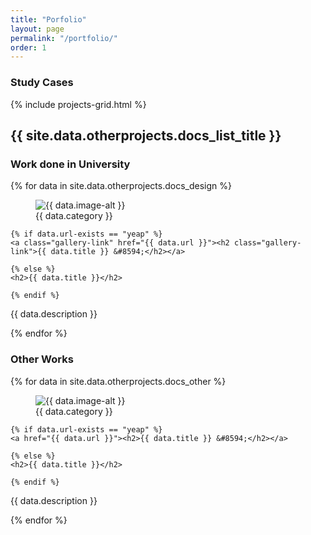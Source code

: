 ```yaml
---
title: "Porfolio"
layout: page
permalink: "/portfolio/"
order: 1
---
```


<div class="section-highlight">
 <h3 class="margin-top-false">Study Cases</h3>
 {% include projects-grid.html %}
</div>


<div class="gallery-main-container">

 <h2>{{ site.data.otherprojects.docs_list_title }}</h2>



 <div class="gallery-container">
  <h3>Work done in University</h3>

  <div class="wrap-container">
  {% for data in site.data.otherprojects.docs_design %}


   <article>

   <figure>
     <img src="{{ data.image }}" alt="{{ data.image-alt }}">
    <figcaption>{{ data.category }}</figcaption>
   </figure>

    {% if data.url-exists == "yeap" %}
    <a class="gallery-link" href="{{ data.url }}"><h2 class="gallery-link">{{ data.title }} &#8594;</h2></a>

    {% else %}
    <h2>{{ data.title }}</h2>

    {% endif %}

   <p>{{ data.description }}</p>
   </article>
    {% endfor %}
  </div>

 </div>



 <div class="gallery-container">
  <h3>Other Works</h3>
  <div class="wrap-container">
   {% for data in site.data.otherprojects.docs_other %}

   <article>

   <figure>
    <img src="{{ data.image }}" alt="{{ data.image-alt }}">
    <figcaption>{{ data.category }}</figcaption>
   </figure>

    {% if data.url-exists == "yeap" %}
    <a href="{{ data.url }}"><h2>{{ data.title }} &#8594;</h2></a>

    {% else %}
    <h2>{{ data.title }}</h2>

    {% endif %}

   <p>{{ data.description }}</p>
   </article>
  {% endfor %}
  </div>
 </div>

</div>
